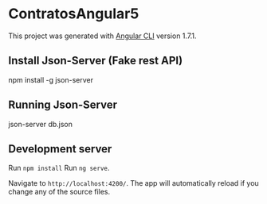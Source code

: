 # ContratosAngular5

This project was generated with [Angular CLI](https://github.com/angular/angular-cli) version 1.7.1.

## Install Json-Server (Fake rest API)
npm install -g json-server

## Running Json-Server
json-server db.json


## Development server
Run `npm install` 
Run `ng serve`. 

Navigate to `http://localhost:4200/`. The app will automatically reload if you change any of the source files.


